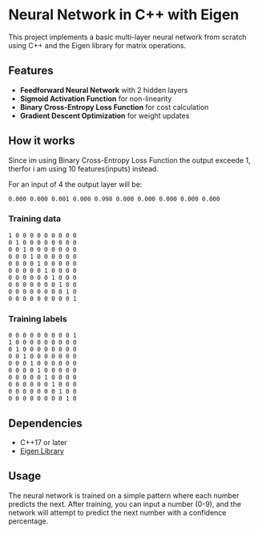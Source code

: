 # Neural Network in C++ with Eigen  

This project implements a basic multi-layer neural network from scratch using C++ and the Eigen library for matrix operations.  

## Features  
-  **Feedforward Neural Network** with 2 hidden layers
-  **Sigmoid Activation Function** for non-linearity  
-  **Binary Cross-Entropy Loss Function** for cost calculation
-  **Gradient Descent Optimization** for weight updates
## How it works
Since im using Binary Cross-Entropy Loss Function the output exceede 1, therfor i am using 10 features(inputs) instead.

For an input of 4 the output layer will be:
```
0.000 0.000 0.001 0.000 0.998 0.000 0.000 0.000 0.000 0.000
```

### Training data
```
1 0 0 0 0 0 0 0 0 0
0 1 0 0 0 0 0 0 0 0
0 0 1 0 0 0 0 0 0 0
0 0 0 1 0 0 0 0 0 0
0 0 0 0 1 0 0 0 0 0
0 0 0 0 0 1 0 0 0 0
0 0 0 0 0 0 1 0 0 0
0 0 0 0 0 0 0 1 0 0
0 0 0 0 0 0 0 0 1 0
0 0 0 0 0 0 0 0 0 1
```
### Training labels
```
0 0 0 0 0 0 0 0 0 1
1 0 0 0 0 0 0 0 0 0
0 1 0 0 0 0 0 0 0 0
0 0 1 0 0 0 0 0 0 0
0 0 0 1 0 0 0 0 0 0
0 0 0 0 1 0 0 0 0 0
0 0 0 0 0 1 0 0 0 0
0 0 0 0 0 0 1 0 0 0
0 0 0 0 0 0 0 1 0 0
0 0 0 0 0 0 0 0 1 0
```
## Dependencies  
- C++17 or later  
- [Eigen Library](https://eigen.tuxfamily.org/)  

## Usage  
The neural network is trained on a simple pattern where each number predicts the next. After training, you can input a number (0-9), and the network will attempt to predict the next number with a confidence percentage.  
